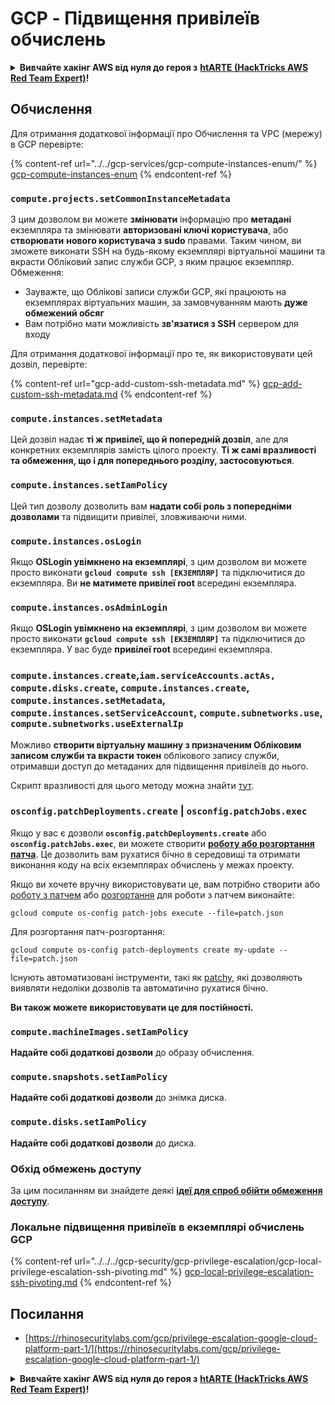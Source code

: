 # GCP - Підвищення привілеїв обчислень

<details>

<summary><strong>Вивчайте хакінг AWS від нуля до героя з</strong> <a href="https://training.hacktricks.xyz/courses/arte"><strong>htARTE (HackTricks AWS Red Team Expert)</strong></a><strong>!</strong></summary>

Інші способи підтримки HackTricks:

* Якщо ви хочете побачити **рекламу вашої компанії в HackTricks** або **завантажити HackTricks у форматі PDF**, перевірте [**ПЛАНИ ПІДПИСКИ**](https://github.com/sponsors/carlospolop)!
* Отримайте [**офіційний PEASS & HackTricks мерч**](https://peass.creator-spring.com)
* Дізнайтеся про [**Сім'ю PEASS**](https://opensea.io/collection/the-peass-family), нашу колекцію ексклюзивних [**NFT**](https://opensea.io/collection/the-peass-family)
* **Приєднуйтесь до** 💬 [**групи Discord**](https://discord.gg/hRep4RUj7f) або [**групи telegram**](https://t.me/peass) або **слідкуйте** за нами на **Twitter** 🐦 [**@hacktricks_live**](https://twitter.com/hacktricks_live)**.**
* **Поділіться своїми хакерськими трюками, надсилайте PR до** [**HackTricks**](https://github.com/carlospolop/hacktricks) та [**HackTricks Cloud**](https://github.com/carlospolop/hacktricks-cloud) репозиторіїв.

</details>

## Обчислення

Для отримання додаткової інформації про Обчислення та VPC (мережу) в GCP перевірте:

{% content-ref url="../../gcp-services/gcp-compute-instances-enum/" %}
[gcp-compute-instances-enum](../../gcp-services/gcp-compute-instances-enum/)
{% endcontent-ref %}

### `compute.projects.setCommonInstanceMetadata`

З цим дозволом ви можете **змінювати** інформацію про **метадані** екземпляра та змінювати **авторизовані ключі користувача**, або **створювати** **нового користувача з sudo** правами. Таким чином, ви зможете виконати SSH на будь-якому екземплярі віртуальної машини та вкрасти Обліковий запис служби GCP, з яким працює екземпляр.\
Обмеження:

* Зауважте, що Облікові записи служби GCP, які працюють на екземплярах віртуальних машин, за замовчуванням мають **дуже обмежений обсяг**
* Вам потрібно мати можливість **зв'язатися з SSH** сервером для входу

Для отримання додаткової інформації про те, як використовувати цей дозвіл, перевірте:

{% content-ref url="gcp-add-custom-ssh-metadata.md" %}
[gcp-add-custom-ssh-metadata.md](gcp-add-custom-ssh-metadata.md)
{% endcontent-ref %}

### `compute.instances.setMetadata`

Цей дозвіл надає **ті ж привілеї, що й попередній дозвіл**, але для конкретних екземплярів замість цілого проекту. **Ті ж самі вразливості та обмеження, що і для попереднього розділу, застосовуються**.

### `compute.instances.setIamPolicy`

Цей тип дозволу дозволить вам **надати собі роль з попередніми дозволами** та підвищити привілеї, зловживаючи ними.

### **`compute.instances.osLogin`**

Якщо **OSLogin увімкнено на екземплярі**, з цим дозволом ви можете просто виконати **`gcloud compute ssh [ЕКЗЕМПЛЯР]`** та підключитися до екземпляра. Ви **не матимете привілеї root** всередині екземпляра.

### **`compute.instances.osAdminLogin`**

Якщо **OSLogin увімкнено на екземплярі**, з цим дозволом ви можете просто виконати **`gcloud compute ssh [ЕКЗЕМПЛЯР]`** та підключитися до екземпляра. У вас буде **привілеї root** всередині екземпляра.

### `compute.instances.create`,`iam.serviceAccounts.actAs, compute.disks.create`, `compute.instances.create`, `compute.instances.setMetadata`, `compute.instances.setServiceAccount`, `compute.subnetworks.use`, `compute.subnetworks.useExternalIp`

Можливо **створити віртуальну машину з призначеним Обліковим записом служби та вкрасти токен** облікового запису служби, отримавши доступ до метаданих для підвищення привілеїв до нього.

Скрипт вразливості для цього методу можна знайти [тут](https://github.com/RhinoSecurityLabs/GCP-IAM-Privilege-Escalation/blob/master/ExploitScripts/compute.instances.create.py).

### `osconfig.patchDeployments.create` | `osconfig.patchJobs.exec`

Якщо у вас є дозволи **`osconfig.patchDeployments.create`** або **`osconfig.patchJobs.exec`**, ви можете створити [**роботу або розгортання патча**](https://blog.raphael.karger.is/articles/2022-08/GCP-OS-Patching). Це дозволить вам рухатися бічно в середовищі та отримати виконання коду на всіх екземплярах обчислень у межах проекту.

Якщо ви хочете вручну використовувати це, вам потрібно створити або [роботу з патчем](https://github.com/rek7/patchy/blob/main/pkg/engine/patches/patch\_job.json) або [розгортання](https://github.com/rek7/patchy/blob/main/pkg/engine/patches/patch\_deployment.json) для роботи з патчем виконайте:

`gcloud compute os-config patch-jobs execute --file=patch.json`

Для розгортання патч-розгортання:

`gcloud compute os-config patch-deployments create my-update --file=patch.json`

Існують автоматизовані інструменти, такі як [patchy](https://github.com/rek7/patchy), які дозволяють виявляти недоліки дозволів та автоматично рухатися бічно.

**Ви також можете використовувати це для постійності.**

### `compute.machineImages.setIamPolicy`

**Надайте собі додаткові дозволи** до образу обчислення.

### `compute.snapshots.setIamPolicy`

**Надайте собі додаткові дозволи** до знімка диска.

### `compute.disks.setIamPolicy`

**Надайте собі додаткові дозволи** до диска.

### Обхід обмежень доступу

За цим посиланням ви знайдете деякі [**ідеї для спроб обійти обмеження доступу**](../../../gcp-security/gcp-privilege-escalation/).

### Локальне підвищення привілеїв в екземплярі обчислень GCP

{% content-ref url="../../../gcp-security/gcp-privilege-escalation/gcp-local-privilege-escalation-ssh-pivoting.md" %}
[gcp-local-privilege-escalation-ssh-pivoting.md](../../../gcp-security/gcp-privilege-escalation/gcp-local-privilege-escalation-ssh-pivoting.md)
{% endcontent-ref %}

## Посилання

* [https://rhinosecuritylabs.com/gcp/privilege-escalation-google-cloud-platform-part-1/](https://rhinosecuritylabs.com/gcp/privilege-escalation-google-cloud-platform-part-1/)

<details>

<summary><strong>Вивчайте хакінг AWS від нуля до героя з</strong> <a href="https://training.hacktricks.xyz/courses/arte"><strong>htARTE (HackTricks AWS Red Team Expert)</strong></a><strong>!</strong></summary>

Інші способи підтримки HackTricks:

* Якщо ви хочете побачити **рекламу вашої компанії в HackTricks** або **завантажити HackTricks у форматі PDF**, перевірте [**ПЛАНИ ПІДПИСКИ**](https://github.com/sponsors/carlospolop)!
* Отримайте [**офіційний PEASS & HackTricks мерч**](https://peass.creator-spring.com)
* Дізнайтеся про [**Сім'ю PEASS**](https://opensea.io/collection/the-peass-family), нашу колекцію ексклюзивних [**NFT**](https://opensea.io/collection/the-peass-family)
* **Приєднуйтесь до** 💬 [**групи Discord**](https://discord.gg/hRep4RUj7f) або [**групи telegram**](https://t.me/peass) або **слідкуйте** за нами на **Twitter** 🐦 [**@hacktricks_live**](https://twitter.com/hacktricks_live)**.**
* **Поділіться своїми хакерськими трюками, надсилайте PR до** [**HackTricks**](https://github.com/carlospolop/hacktricks) та [**HackTricks Cloud**](https://github.com/carlospolop/hacktricks-cloud) репозиторіїв.

</details>

